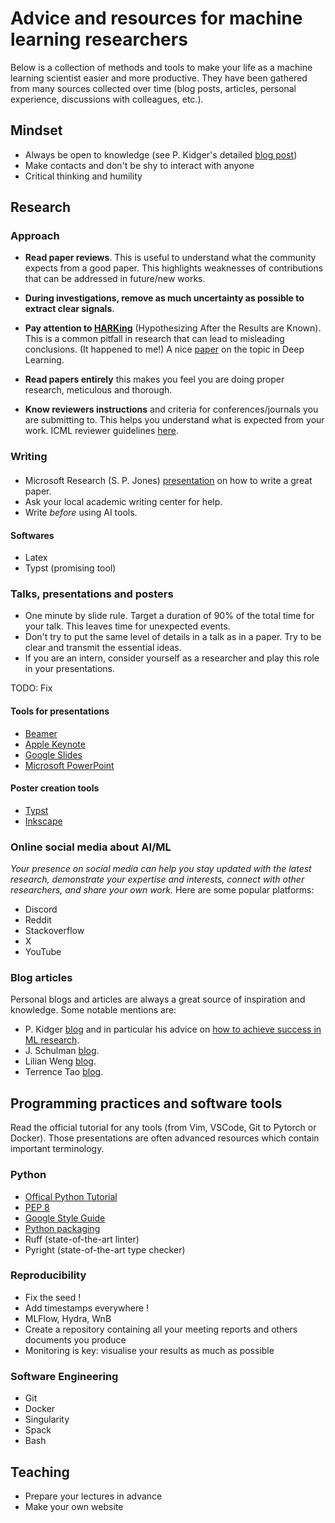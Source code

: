 # Advice and resources for machine learning researchers

Below is a collection of methods and tools to make your life as a machine learning scientist easier and more productive.
They have been gathered from many sources collected over time (blog posts, articles, personal experience, discussions with colleagues, etc.).


## Mindset
- Always be open to knowledge (see P. Kidger's detailed [blog post](https://kidger.site/thoughts/just-know-stuff/))
- Make contacts and don't be shy to interact with anyone
- Critical thinking and humility


## Research
### Approach
- **Read paper reviews**.
This is useful to understand what the community expects from a good paper.
This highlights weaknesses of contributions that can be addressed in future/new works.

- **During investigations, remove as much uncertainty as possible to extract clear signals**.

- **Pay attention to [HARKing](https://en.wikipedia.org/wiki/HARKing)** (Hypothesizing After the Results are Known).
This is a common pitfall in research that can lead to misleading conclusions. (It happened to me!)
A nice [paper](https://arxiv.org/abs/1904.07633) on the topic in Deep Learning.
 
- **Read papers entirely** this makes you feel you are doing proper research, meticulous and thorough.

- **Know reviewers instructions** and criteria for conferences/journals you are submitting to. This helps you understand what is expected from your work. ICML reviewer guidelines [here](https://icml.cc/Conferences/2025/ReviewerInstructions).


### Writing

####
- Microsoft Research (S. P. Jones) [presentation](https://www.microsoft.com/en-us/research/academic-program/write-great-research-paper/) on how to write a great paper.
- Ask your local academic writing center for help.
- Write *before* using AI tools.

#### Softwares
- Latex
- Typst (promising tool)


### Talks, presentations and posters
- One minute by slide rule.
  Target a duration of 90% of the total time for your talk.
  This leaves time for unexpected events.
- Don't try to put the same level of details in a talk as in a paper.
  Try to be clear and transmit the essential ideas.
- If you are an intern, consider yourself as a researcher and play this role in your presentations.

TODO: Fix
#### Tools for presentations
- [Beamer](https://ctan.org/pkg/beamer?lang=en)
- [Apple Keynote](https://www.apple.com/keynote/)
- [Google Slides](https://www.google.com/slides/about/)
- [Microsoft PowerPoint](https://www.microsoft.com/en-us/microsoft-365/power)

#### Poster creation tools
- [Typst](https://typst.app/)
- [Inkscape](https://inkscape.org/)

### Online social media about AI/ML
_Your presence on social media can help you stay updated with the latest research, demonstrate your expertise and interests, connect with other researchers, and share your own work._
Here are some popular platforms:
- Discord
- Reddit
- Stackoverflow
- X
- YouTube

### Blog articles
Personal blogs and articles are always a great source of inspiration and knowledge.
Some notable mentions are:

- P. Kidger [blog](https://kidger.site/thoughts/) and in particular his advice on [how to achieve success in ML research](https://kidger.site/thoughts/just-know-stuff/).
- J. Schulman [blog](http://joschu.net/blog.html).
- Lilian Weng [blog](https://lilianweng.github.io/).
- Terrence Tao [blog](https://terrytao.wordpress.com/).


## Programming practices and software tools

Read the official tutorial for any tools (from Vim, VSCode, Git to Pytorch or Docker).
Those presentations are often advanced resources which contain important terminology.


### Python
- [Offical Python Tutorial](https://docs.python.org/3/tutorial/index.html)
- [PEP 8](https://peps.python.org/pep-0008/)
- [Google Style Guide](https://google.github.io/styleguide/pyguide.html)
- [Python packaging](https://packaging.python.org/en/latest/tutorials/installing-packages/)
- Ruff (state-of-the-art linter)
- Pyright (state-of-the-art type checker)

### Reproducibility
- Fix the seed !
- Add timestamps everywhere !
- MLFlow, Hydra, WnB
- Create a repository containing all your meeting reports and others documents you produce
- Monitoring is key: visualise your results as much as possible

### Software Engineering
- Git
- Docker
- Singularity
- Spack
- Bash

## Teaching
- Prepare your lectures in advance
- Make your own website
